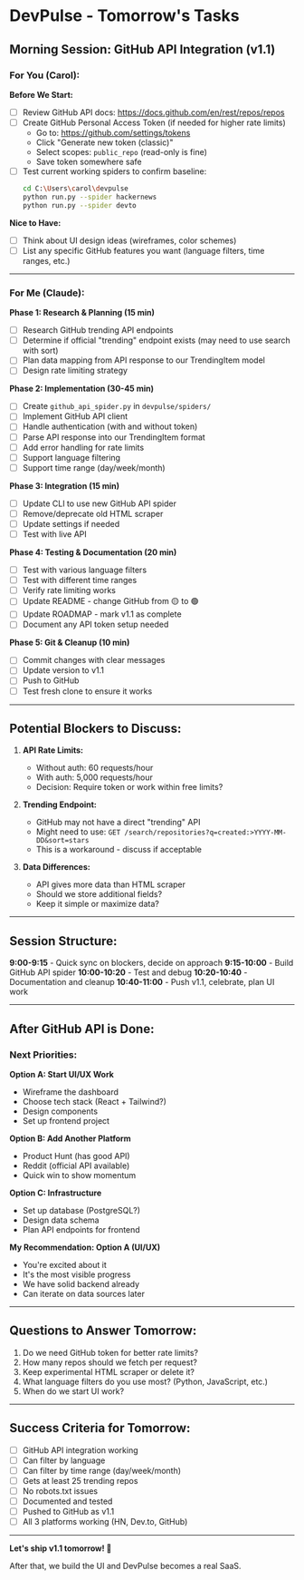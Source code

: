 # DevPulse - Tomorrow's Tasks

## Morning Session: GitHub API Integration (v1.1)

### For You (Carol):

**Before We Start:**
- [ ] Review GitHub API docs: https://docs.github.com/en/rest/repos/repos
- [ ] Create GitHub Personal Access Token (if needed for higher rate limits)
  - Go to: https://github.com/settings/tokens
  - Click "Generate new token (classic)"
  - Select scopes: `public_repo` (read-only is fine)
  - Save token somewhere safe
- [ ] Test current working spiders to confirm baseline:
  ```bash
  cd C:\Users\carol\devpulse
  python run.py --spider hackernews
  python run.py --spider devto
  ```

**Nice to Have:**
- [ ] Think about UI design ideas (wireframes, color schemes)
- [ ] List any specific GitHub features you want (language filters, time ranges, etc.)

---

### For Me (Claude):

**Phase 1: Research & Planning (15 min)**
- [ ] Research GitHub trending API endpoints
- [ ] Determine if official "trending" endpoint exists (may need to use search with sort)
- [ ] Plan data mapping from API response to our TrendingItem model
- [ ] Design rate limiting strategy

**Phase 2: Implementation (30-45 min)**
- [ ] Create `github_api_spider.py` in `devpulse/spiders/`
- [ ] Implement GitHub API client
- [ ] Handle authentication (with and without token)
- [ ] Parse API response into our TrendingItem format
- [ ] Add error handling for rate limits
- [ ] Support language filtering
- [ ] Support time range (day/week/month)

**Phase 3: Integration (15 min)**
- [ ] Update CLI to use new GitHub API spider
- [ ] Remove/deprecate old HTML scraper
- [ ] Update settings if needed
- [ ] Test with live API

**Phase 4: Testing & Documentation (20 min)**
- [ ] Test with various language filters
- [ ] Test with different time ranges
- [ ] Verify rate limiting works
- [ ] Update README - change GitHub from 🟡 to 🟢
- [ ] Update ROADMAP - mark v1.1 as complete
- [ ] Document any API token setup needed

**Phase 5: Git & Cleanup (10 min)**
- [ ] Commit changes with clear messages
- [ ] Update version to v1.1
- [ ] Push to GitHub
- [ ] Test fresh clone to ensure it works

---

## Potential Blockers to Discuss:

1. **API Rate Limits:**
   - Without auth: 60 requests/hour
   - With auth: 5,000 requests/hour
   - Decision: Require token or work within free limits?

2. **Trending Endpoint:**
   - GitHub may not have a direct "trending" API
   - Might need to use: `GET /search/repositories?q=created:>YYYY-MM-DD&sort=stars`
   - This is a workaround - discuss if acceptable

3. **Data Differences:**
   - API gives more data than HTML scraper
   - Should we store additional fields?
   - Keep it simple or maximize data?

---

## Session Structure:

**9:00-9:15** - Quick sync on blockers, decide on approach
**9:15-10:00** - Build GitHub API spider
**10:00-10:20** - Test and debug
**10:20-10:40** - Documentation and cleanup
**10:40-11:00** - Push v1.1, celebrate, plan UI work

---

## After GitHub API is Done:

### Next Priorities:

**Option A: Start UI/UX Work**
- Wireframe the dashboard
- Choose tech stack (React + Tailwind?)
- Design components
- Set up frontend project

**Option B: Add Another Platform**
- Product Hunt (has good API)
- Reddit (official API available)
- Quick win to show momentum

**Option C: Infrastructure**
- Set up database (PostgreSQL?)
- Design data schema
- Plan API endpoints for frontend

**My Recommendation: Option A (UI/UX)**
- You're excited about it
- It's the most visible progress
- We have solid backend already
- Can iterate on data sources later

---

## Questions to Answer Tomorrow:

1. Do we need GitHub token for better rate limits?
2. How many repos should we fetch per request?
3. Keep experimental HTML scraper or delete it?
4. What language filters do you use most? (Python, JavaScript, etc.)
5. When do we start UI work?

---

## Success Criteria for Tomorrow:

- [ ] GitHub API integration working
- [ ] Can filter by language
- [ ] Can filter by time range (day/week/month)
- [ ] Gets at least 25 trending repos
- [ ] No robots.txt issues
- [ ] Documented and tested
- [ ] Pushed to GitHub as v1.1
- [ ] All 3 platforms working (HN, Dev.to, GitHub)

---

**Let's ship v1.1 tomorrow! 🚀**

After that, we build the UI and DevPulse becomes a real SaaS.
